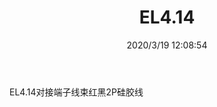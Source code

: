 ﻿---
layout: post 
title: EL4.14
tags: EL
categories: wire-harness
overview: 
part_number: 
thumb_img: static/202003/261-thumb-20200319200952.jpg
small_img: static/202003/261-20200319200952.jpg
date: 2020/3/19 12:08:54
---


EL4.14对接端子线束红黑2P硅胶线
